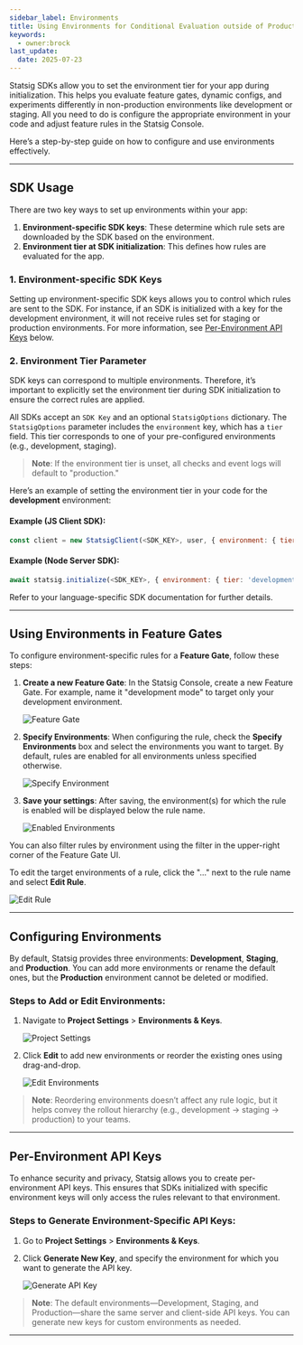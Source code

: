 ```yaml
---
sidebar_label: Environments
title: Using Environments for Conditional Evaluation outside of Production
keywords:
  - owner:brock
last_update:
  date: 2025-07-23
---
```


Statsig SDKs allow you to set the environment tier for your app during initialization. This helps you evaluate feature gates, dynamic configs, and experiments differently in non-production environments like development or staging. All you need to do is configure the appropriate environment in your code and adjust feature rules in the Statsig Console.

Here’s a step-by-step guide on how to configure and use environments effectively.

---

## SDK Usage

There are two key ways to set up environments within your app:

1. **Environment-specific SDK keys**: These determine which rule sets are downloaded by the SDK based on the environment.
2. **Environment tier at SDK initialization**: This defines how rules are evaluated for the app.

### 1. Environment-specific SDK Keys

Setting up environment-specific SDK keys allows you to control which rules are sent to the SDK. For instance, if an SDK is initialized with a key for the development environment, it will not receive rules set for staging or production environments. For more information, see [Per-Environment API Keys](#per-environment-api-keys) below.

### 2. Environment Tier Parameter

SDK keys can correspond to multiple environments. Therefore, it’s important to explicitly set the environment tier during SDK initialization to ensure the correct rules are applied.

All SDKs accept an `SDK Key` and an optional `StatsigOptions` dictionary. The `StatsigOptions` parameter includes the `environment` key, which has a `tier` field. This tier corresponds to one of your pre-configured environments (e.g., development, staging).

> **Note**: If the environment tier is unset, all checks and event logs will default to "production."

Here’s an example of setting the environment tier in your code for the **development** environment:

#### Example (JS Client SDK):

```javascript
const client = new StatsigClient(<SDK_KEY>, user, { environment: { tier: 'development' } });
```

#### Example (Node Server SDK):

```javascript
await statsig.initialize(<SDK_KEY>, { environment: { tier: 'development' } });
```

Refer to your language-specific SDK documentation for further details.

---

## Using Environments in Feature Gates

To configure environment-specific rules for a **Feature Gate**, follow these steps:

1. **Create a new Feature Gate**: In the Statsig Console, create a new Feature Gate. For example, name it "development mode" to target only your development environment.
   
   ![Feature Gate](https://user-images.githubusercontent.com/101903926/221443079-59d81448-d070-4da0-a010-f038016a6b09.png)

2. **Specify Environments**: When configuring the rule, check the **Specify Environments** box and select the environments you want to target. By default, rules are enabled for all environments unless specified otherwise.

   ![Specify Environment](https://user-images.githubusercontent.com/101903926/221443202-de70eab5-68d5-4173-8f6d-7c680762212e.png)

3. **Save your settings**: After saving, the environment(s) for which the rule is enabled will be displayed below the rule name.
   
   ![Enabled Environments](https://user-images.githubusercontent.com/101903926/221443319-597f1e1e-facc-41a0-8b7a-dcff0fec4405.png)

You can also filter rules by environment using the filter in the upper-right corner of the Feature Gate UI.

To edit the target environments of a rule, click the "..." next to the rule name and select **Edit Rule**.

   ![Edit Rule](https://user-images.githubusercontent.com/101903926/221443425-c8a5e4fe-f49a-47f9-96a7-568ef2f2dd5d.png)

---

## Configuring Environments

By default, Statsig provides three environments: **Development**, **Staging**, and **Production**. You can add more environments or rename the default ones, but the **Production** environment cannot be deleted or modified.

### Steps to Add or Edit Environments:

1. Navigate to **Project Settings** > **Environments & Keys**.

   ![Project Settings](https://user-images.githubusercontent.com/101903926/221449870-797a2f0f-9310-48ce-b299-d4aaf9bd61fb.png)

2. Click **Edit** to add new environments or reorder the existing ones using drag-and-drop.

   ![Edit Environments](https://user-images.githubusercontent.com/101903926/221449939-0ba6e53f-bad1-4600-ac99-1833d55230be.png)

> **Note**: Reordering environments doesn’t affect any rule logic, but it helps convey the rollout hierarchy (e.g., development -> staging -> production) to your teams.

---

## Per-Environment API Keys

To enhance security and privacy, Statsig allows you to create per-environment API keys. This ensures that SDKs initialized with specific environment keys will only access the rules relevant to that environment.

### Steps to Generate Environment-Specific API Keys:

1. Go to **Project Settings** > **Environments & Keys**.

2. Click **Generate New Key**, and specify the environment for which you want to generate the API key.

   ![Generate API Key](https://user-images.githubusercontent.com/101903926/221450416-44348e77-631a-4ae1-98d1-00d5a4c282ad.png)

> **Note**: The default environments—Development, Staging, and Production—share the same server and client-side API keys. You can generate new keys for custom environments as needed.

---
